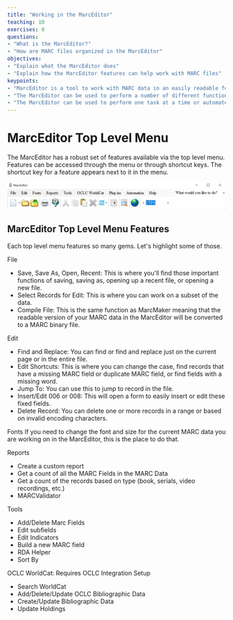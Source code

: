 ```yaml
---
title: "Working in the MarcEditor"
teaching: 10
exercises: 0
questions:
- "What is the MarcEditor?"
- "How are MARC files organized in the MarcEditor"
objectives:
- "Explain what the MarcEditor does"
- "Explain how the MarcEditor features can help work with MARC files"
keypoints:
- "MarcEditor is a tool to work with MARC data in an easily readable format"
- "The MarcEditor can be used to perform a number of different functions such as adding, deleting MARC fields or subfields, building MARC fields, running reports, or checking the validity of MARC data"
- "The MarcEditor can be used to perform one task at a time or automate a set of tasks for particular types of MARC files"
---
```

# MarcEditor Top Level Menu
The MarcEditor has a robust set of features available via the top level menu. Features can be accessed through the menu or through shortcut keys. The shortcut key for a feature appears next to it in the menu.

<img src="../fig/topLevelFeatures_marcEditor.PNG" width="650">

## MarcEditor Top Level Menu Features
Each top level menu features so many gems. Let's highlight some of those.

File
* Save, Save As, Open, Recent: This is where you'll find those important functions of saving, saving as, opening up a recent file, or opening a new file.
* Select Records for Edit: This is where you can work on a subset of the data.
* Compile File: This is the same function as MarcMaker meaning that the readable version of your MARC data in the MarcEditor will be converted to a MARC binary file.

Edit
* Find and Replace: You can find or find and replace just on the current page or in the entire file.
* Edit Shortcuts: This is where you can change the case, find records that have a missing MARC field or duplicate MARC field, or find fields with a missing word.
* Jump To: You can use this to jump to record in the file.
* Insert/Edit 006 or 008: This will open a form to easily insert or edit these fixed fields.
* Delete Record: You can delete one or more records in a range or based on invalid encoding characters.

Fonts
If you need to change the font and size for the current MARC data you are working on in the MarcEditor, this is the place to do that.

Reports
* Create a custom report
* Get a count of all the MARC Fields in the MARC Data
* Get a count of the records based on type (book, serials, video recordings, etc.)
* MARCValidator

Tools
* Add/Delete Marc Fields
* Edit subfields
* Edit Indicators
* Build a new MARC field
* RDA Helper
* Sort By

OCLC WorldCat: Requires OCLC Integration Setup
* Search WorldCat
* Add/Delete/Update OCLC Bibliographic Data
* Create/Update Bibliographic Data
* Update Holdings
